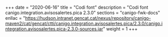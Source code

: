 +++
date        = "2020-06-16"
title       = "Codi font"
description = "Codi font canigo.integration.avisosalertes.pica 2.3.0"
sections    = "canigo-fwk-docs"
enllac		= "https://hudson.intranet.gencat.cat/nexus/repository/canigo-maven2/cat/gencat/ctti/canigo.integration.avisosalertes.pica/2.3.0/canigo.integration.avisosalertes.pica-2.3.0-sources.jar"
weight		= 1
+++
